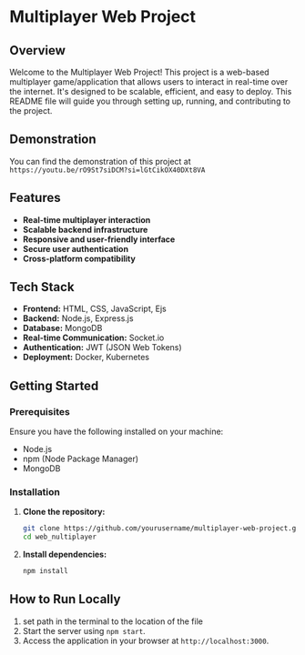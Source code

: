 # Multiplayer Web Project

## Overview

Welcome to the Multiplayer Web Project! This project is a web-based multiplayer game/application that allows users to interact in real-time over the internet. It's designed to be scalable, efficient, and easy to deploy. This README file will guide you through setting up, running, and contributing to the project.

## Demonstration 

You can find the demonstration of this project at `https://youtu.be/rO9St7siDCM?si=lGtCikOX40DXt8VA`
## Features

- **Real-time multiplayer interaction**
- **Scalable backend infrastructure**
- **Responsive and user-friendly interface**
- **Secure user authentication**
- **Cross-platform compatibility**

## Tech Stack

- **Frontend:** HTML, CSS, JavaScript, Ejs
- **Backend:** Node.js, Express.js
- **Database:** MongoDB
- **Real-time Communication:** Socket.io
- **Authentication:** JWT (JSON Web Tokens)
- **Deployment:** Docker, Kubernetes

## Getting Started

### Prerequisites

Ensure you have the following installed on your machine:

- Node.js
- npm (Node Package Manager)
- MongoDB

### Installation

1. **Clone the repository:**
   ```bash
   git clone https://github.com/yourusername/multiplayer-web-project.git
   cd web_nultiplayer
2. **Install dependencies:**
   ```bash
   npm install

## How to Run Locally
1. set path in the terminal to the location of the file
2. Start the server using `npm start`.
3. Access the application in your browser at `http://localhost:3000`.


   
